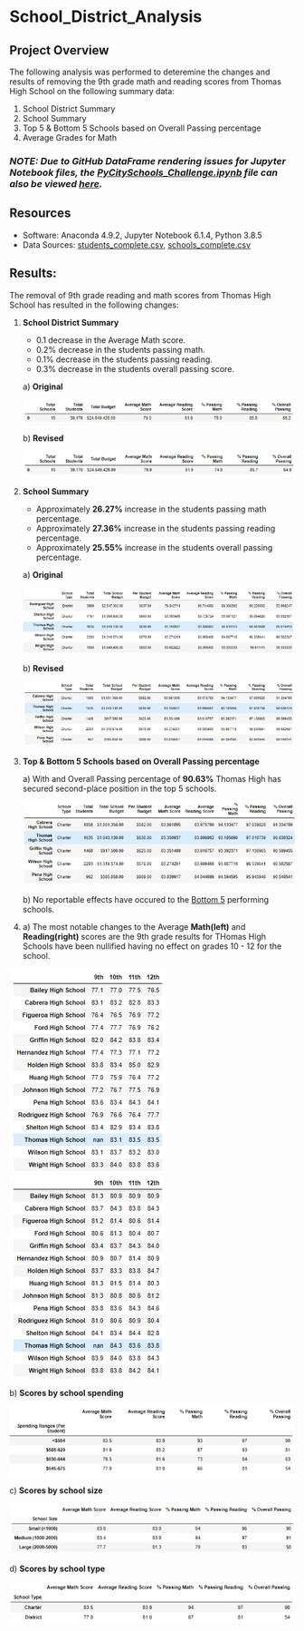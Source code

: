 # School_District_Analysis

## Project Overview
The following analysis was performed to deteremine the changes and results of removing the 9th grade math and reading scores from Thomas High School on the following summary data:

1. School District Summary
2. School Summary
3. Top 5 & Bottom 5 Schools based on Overall Passing percentage
4. Average Grades for Math

### ***NOTE: Due to GitHub DataFrame rendering issues for Jupyter Notebook files, the [PyCitySchools_Challenge.ipynb](PyCitySchools_Challenge.ipynb) file can also be viewed [here](https://nbviewer.jupyter.org/github/joshb738/School_District_Analysis/blob/main/PyCitySchools_Challenge.ipynb).***

## Resources 
- Software: Anaconda 4.9.2, Jupyter Notebook 6.1.4, Python 3.8.5
- Data Sources: [students_complete.csv](Resources/students_complete.csv), [schools_complete.csv](Resources/schools_complete.csv) 

## Results: 

The removal of 9th grade reading and math scores from Thomas High School has resulted in the following changes:  

1. **School District Summary**
   - 0.1 decrease in the Average Math score.
   - 0.2% decrease in the students passing math.
   - 0.1% decrease in the students passing reading.
   - 0.3% decrease in the students overall passing score.
   
   a) **Original**
   <p align="left">
   <img src="Resources/district_summary_original.PNG">
   </p>
   
   b) **Revised**
   <p align="left">
   <img src="Resources/district_summary_revised.PNG">
   </p>
   
2. **School Summary**
   - Approximately **26.27%** increase in the students passing math percentage.
   - Approximately **27.36%** increase in the students passing reading percentage.
   - Approximately **25.55%** increase in the students overall passing percentage.
   
   a) **Original**
   <p align="left">
   <img src="Resources/per_school_summary_original1.PNG">
   </p>
   
   b) **Revised**
   <p align="left">
   <img src="Resources/per_school_summary_revised1.PNG">
   </p>

3. **Top & Bottom 5 Schools based on Overall Passing percentage**
   
   a) With and Overall Passing percentage of **90.63%** Thomas High has secured second-place position in the top 5 schools.
   
   <p align="left">
   <img src="Resources/top5_schools_revised.PNG">
   </p>
   
   b) No reportable effects have occured to the [Bottom 5](Resources/bottom5_schools_revised.PNG) performing schools.
   
 4. a) The most notable changes to the Average **Math(left)** and **Reading(right)** scores are the 9th grade results for THomas High Schools have been nullified having no effect on grades 10 - 12 for the school.
  
  <img src="Resources/average_math_score_revised.PNG"> <img src="Resources/average_reading_score_revised.PNG">
   
   b) **Scores by school spending**
   <p align="left">
   <img src="Resources/scores_spending_summary.PNG">
   </p>
   
   c) **Scores by school size**
   <p align="left">
   <img src="Resources/scores_size_summary.PNG">
   </p>
   
   d) **Scores by school type**
   <p align="left">
   <img src="Resources/scores_type_summary.PNG">
   </p>

